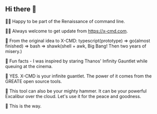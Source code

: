 ## Hi there 👋

🙋‍♀️ Happy to be part of the Renaissance of command line.

👩‍💻 Always welcome to get update from https://x-cmd.com.

🍿 From the original idea to X-CMD: typescript(prototype) => go(almost finished) => bash => shawk(shell + awk, Big Bang! Then two years of misery.)

🍿 Fun facts - I was inspired by staring Thanos' Infinity Gauntlet while queuing at the cinema. 

🧙 YES. X-CMD is your infinite guantlet. The power of it comes from the GREATE open source tools. 

🧙 This tool can also be your mighty hammer. It can be your powerful Excalibur over the cloud. Let's use it for the peace and goodness.

🧙 This is the way.

<!--

**Here are some ideas to get you started:**

🙋‍♀️ A short introduction - what is your organization all about?
🌈 Contribution guidelines - how can the community get involved?
👩‍💻 Useful resources - where can the community find your docs? Is there anything else the community should know?
🍿 Fun facts - what does your team eat for breakfast?
🧙 Remember, you can do mighty things with the power of [Markdown](https://docs.github.com/github/writing-on-github/getting-started-with-writing-and-formatting-on-github/basic-writing-and-formatting-syntax)
-->
